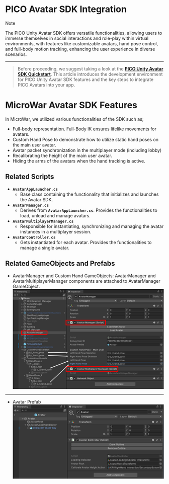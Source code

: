 # PICO Avatar SDK Integration
> [!NOTE]
> The PICO Unity Avatar SDK offers versatile functionalities, allowing users to immerse themselves in social interactions and role-play within virtual environments, with features like customizable avatars, hand pose control, and full-body motion tracking, enhancing the user experience in diverse scenarios.

---
> Before proceeding, we suggest taking a look at the **[PICO Unity Avatar SDK Quickstart](https://developer.picoxr.com/document/unity-avatar/get-started-with-pico-avatar/)**. This article introduces the development environment for PICO Unity Avatar SDK features and the key steps to integrate PICO Avatars into your app.

# MicroWar Avatar SDK Features
In MicroWar, we utilized various functionalities of the SDK such as;
- Full-body representation. Full-Body IK ensures lifelike movements for avatars.
- Custom Hand Pose to demonstrate how to utilize static hand poses on the main user avatar.
- Avatar packet synchronization in the multiplayer mode (including lobby)
- Recalibrating the height of the main user avatar.
- Hiding the arms of the avatars when the hand tracking is active.


## Related Scripts
- **`AvatarAppLauncher.cs`**<br>
	- Base class containing the functionality that initializes and launches the Avatar SDK.
- **`AvatarManager.cs`**<br>
	- Derives from **`AvatarAppLauncher.cs`**. Provides the functionalities to load, unload and manage avatars.
- **`AvatarMultiplayerManager.cs`**<br>
	- Responsible for instantiating, synchronizing and managing the avatar instances in a multiplayer session.
- **`AvatarController.cs`**<br>
	- Gets instantiated for each avatar. Provides the functionalities to manage a single avatar.

## Related GameObjects and Prefabs
- AvatarManager and Custom Hand GameObjects: AvatarManager and AvatarMultiplayerManager components are attached to AvatarManager GameObject.
 ![AvatarManager](/Documentation/Files/Avatars/AvatarManager.png)
---
- Avatar Prefab
 ![AvatarManager](/Documentation/Files/Avatars/AvatarPrefab.png)

